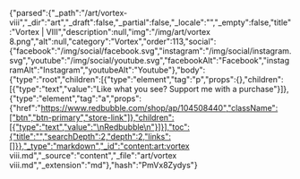 {"parsed":{"_path":"/art/vortex-viii","_dir":"art","_draft":false,"_partial":false,"_locale":"","_empty":false,"title":"Vortex | VIII","description":null,"img":"/img/art/vortex  8.png","alt":null,"category":"Vortex","order":113,"social":{"facebook":"/img/social/facebook.svg","instagram":"/img/social/instagram.svg","youtube":"/img/social/youtube.svg","facebookAlt":"Facebook","instagramAlt":"Instagram","youtubeAlt":"Youtube"},"body":{"type":"root","children":[{"type":"element","tag":"p","props":{},"children":[{"type":"text","value":"Like what you see? Support me with a purchase"}]},{"type":"element","tag":"a","props":{"href":"https://www.redbubble.com/shop/ap/104508440","className":["btn","btn-primary","store-link"]},"children":[{"type":"text","value":"\nRedbubble\n"}]}],"toc":{"title":"","searchDepth":2,"depth":2,"links":[]}},"_type":"markdown","_id":"content:art:vortex viii.md","_source":"content","_file":"art/vortex viii.md","_extension":"md"},"hash":"PmVx8Zydys"}